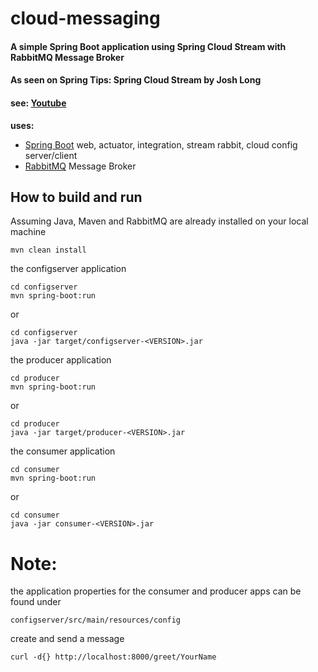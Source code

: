 # cloud-messaging

#### A simple Spring Boot application using Spring Cloud Stream with RabbitMQ Message Broker

#### As seen on Spring Tips: Spring Cloud Stream by Josh Long
#### see: [Youtube](https://youtu.be/HQ00E60kB6c)

**uses:**

* [Spring Boot](http://projects.spring.io/spring-boot/) web, actuator, integration, stream rabbit, cloud config server/client
* [RabbitMQ](https://www.rabbitmq.com/) Message Broker

## How to build and run

Assuming Java, Maven and RabbitMQ are already installed on your local machine

```
mvn clean install
```

the configserver application

```
cd configserver
mvn spring-boot:run
```

or

```
cd configserver
java -jar target/configserver-<VERSION>.jar
```


the producer application

```
cd producer
mvn spring-boot:run
```

or

```
cd producer
java -jar target/producer-<VERSION>.jar
```

the consumer application

```
cd consumer
mvn spring-boot:run
```

or

```
cd consumer
java -jar consumer-<VERSION>.jar
```

# Note:
the application properties for the consumer and producer apps can be found
under
```
configserver/src/main/resources/config
```

create and send a message

```
curl -d{} http://localhost:8000/greet/YourName
```

